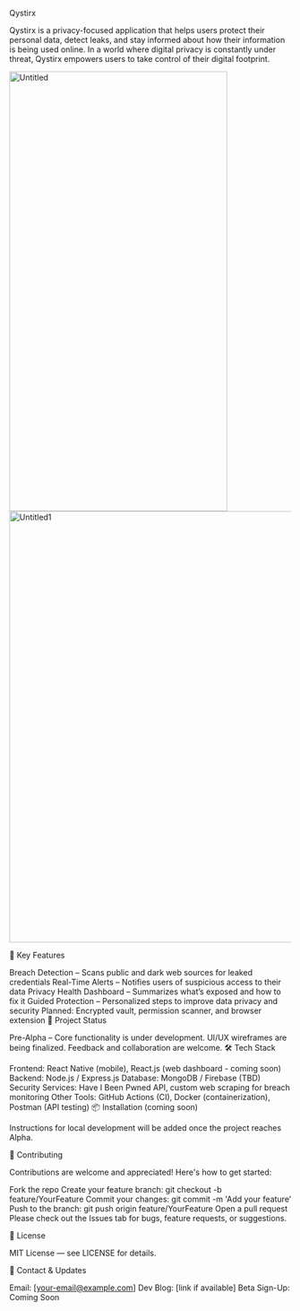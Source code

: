 Qystirx

Qystirx is a privacy-focused application that helps users protect their personal data, detect leaks, and stay informed about how their information is being used online. In a world where digital privacy is constantly under threat, Qystirx empowers users to take control of their digital footprint.

<img width="389" height="784" alt="Untitled" src="https://github.com/user-attachments/assets/53edfd62-8083-424a-a910-cf777e68bf91" />

<img width="712" height="769" alt="Untitled1" src="https://github.com/user-attachments/assets/b8932a13-26b8-4fb1-b27e-b42241310ac0" />

🔐 Key Features

Breach Detection – Scans public and dark web sources for leaked credentials
Real-Time Alerts – Notifies users of suspicious access to their data
Privacy Health Dashboard – Summarizes what’s exposed and how to fix it
Guided Protection – Personalized steps to improve data privacy and security
Planned: Encrypted vault, permission scanner, and browser extension
🚧 Project Status

Pre-Alpha – Core functionality is under development. UI/UX wireframes are being finalized. Feedback and collaboration are welcome.
🛠 Tech Stack

Frontend: React Native (mobile), React.js (web dashboard - coming soon)
Backend: Node.js / Express.js
Database: MongoDB / Firebase (TBD)
Security Services: Have I Been Pwned API, custom web scraping for breach monitoring
Other Tools: GitHub Actions (CI), Docker (containerization), Postman (API testing)
📦 Installation (coming soon)

Instructions for local development will be added once the project reaches Alpha.

🤝 Contributing

Contributions are welcome and appreciated! Here's how to get started:

Fork the repo
Create your feature branch: git checkout -b feature/YourFeature
Commit your changes: git commit -m 'Add your feature'
Push to the branch: git push origin feature/YourFeature
Open a pull request
Please check out the Issues tab for bugs, feature requests, or suggestions.

📄 License

MIT License — see LICENSE for details.

📣 Contact & Updates

Email: [your-email@example.com]
Dev Blog: [link if available]
Beta Sign-Up: Coming Soon
